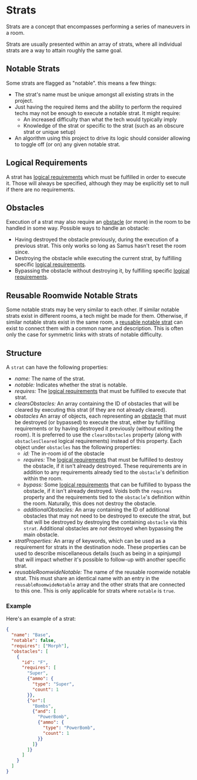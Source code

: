 # Strats
Strats are a concept that encompasses performing a series of maneuvers in a room.

Strats are usually presented within an array of strats, where all individual strats are a way to attain roughly the same goal.

## Notable Strats

Some strats are flagged as "notable". this means a few things:
  * The strat's name must be unique amongst all existing strats in the project.
  * Just having the required items and the ability to perform the required techs may not be enough to execute a notable strat. It might require:
    * An increased difficulty than what the tech would typically imply
    * Knowledge of the strat or specific to the strat (such as an obscure strat or unique setup)
  * An algorithm using this project to drive its logic should consider allowing to toggle off (or on) any given notable strat.

## Logical Requirements

A strat has [logical requirements](logicalRequirements.md) which must be fulfilled in order to execute it. Those will always be specified, although they may be explicitly set to null if there are no requirements.

## Obstacles

Execution of a strat may also require an [obstacle](region/region-readme.md#obstacles) (or more) in the room to be handled in some way. Possible ways to handle an obstacle:
 * Having destroyed the obstacle previously, during the execution of a previous strat. This only works so long as Samus hasn't reset the room since.
 * Destroying the obstacle while executing the current strat, by fulfilling specific [logical requirements](logicalRequirements.md).
 * Bypassing the obstacle without destroying it, by fulfilling specific [logical requirements](logicalRequirements.md).

## Reusable Roomwide Notable Strats

Some notable strats may be very similar to each other. If similar notable strats exist in different rooms, a tech might be made for them. Otherwise, if similar notable strats exist in the same room, a [reusable notable strat](region/region-readme.md#reusable) can exist to connect them with a common name and description. This is often only the case for symmetric links with strats of notable difficulty. 

## Structure

A `strat` can have the following properties:
  * _name:_ The name of the strat.
  * _notable:_ Indicates whether the strat is notable.
  * _requires:_ The [logical requirements](logicalRequirements.md) that must be fulfilled to execute that strat.
  * _clearsObstacles:_ An array containing the ID of obstacles that will be cleared by executing this strat (if they are not already cleared).
  * _obstacles_ An array of objects, each representing an [obstacle](region/region-readme.md#obstacles) that must be destroyed (or bypassed) to execute the strat, either by fulfilling requirements or by having destroyed it previously (without exiting the room). It is preferred to
  use the `clearsObstacles` property (along with `obstaclesCleared` logical requirements) instead of this property. Each object under `obstacles` has the following properties:
    * _id:_ The in-room id of the obstacle
    * _requires:_ The [logical requirements](logicalRequirements.md) that must be fulfilled to destroy the obstacle, if it isn't already destroyed. These requirements are in addition to any requirements already tied to the `obstacle`'s definition within the room.
    * _bypass:_ Some [logical requirements](logicalRequirements.md) that can be fulfilled to bypass the obstacle, if it isn't already destroyed. Voids both the `requires` property and the requirements tied to the `obstacle`'s definition within the room. Naturally, this does not destroy the obstacle.
    * _additionalObstacles:_ An array containing the ID of additional obstacles that may not need to be destroyed to execute the strat, but that will be destroyed by destroying the containing `obstacle` via this `strat`. Additional obstacles are _not_ destroyed when bypassing the main obstacle.
  * _stratProperties:_ An array of keywords, which can be used as a requirement for strats in the destination node. These properties can be used to describe miscellaneous details (such as being in a spinjump) that will impact whether it's possible to follow-up with another specific strat.
  * _reusableRoomwideNotable:_ The name of the reusable roomwide notable strat. This must share an identical name with an entry in the `reusableRoomwideNotable` array and the other strats that are connected to this one. This is only applicable for strats where `notable` is `true`.

### Example

Here's an example of a strat:

```json
{
  "name": "Base",
  "notable": false,
  "requires": ["Morph"],
  "obstacles": [
    {
      "id": "F",
      "requires": [
        "Super",
        {"ammo": {
          "type": "Super",
          "count": 1
        }},
        {"or":[
          "Bombs",
          {"and": [
            "PowerBomb",
            {"ammo": {
              "type": "PowerBomb",
              "count": 1
            }}
          ]}
        ]}
      ]
    }
  ]
}
```

